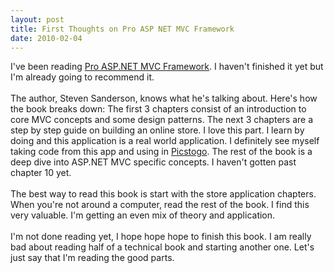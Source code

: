 ```yaml
---
layout: post
title: First Thoughts on Pro ASP NET MVC Framework
date: 2010-02-04
---
```


I've been reading <a href="http://apress.com/book/view/1430210079">Pro ASP.NET MVC Framework</a>.  I haven't finished it yet but I'm already going to recommend it.<br /><br />The author, Steven Sanderson, knows what he's talking about.  Here's how the book breaks down:  The first 3 chapters consist of an introduction to core MVC concepts and some design patterns.  The next 3 chapters are a step by step guide on building an online store.  I love this part.  I learn by doing and this application is a real world application.  I definitely see myself taking code from this app and using in <a href="http://go.picstogo.net/">Picstogo</a>.  The rest of the book is a deep dive into ASP.NET MVC specific concepts.  I haven't gotten past chapter 10 yet.<br /><br />The best way to read this book is start with the store application chapters.  When you're not around a computer, read the rest of the book.  I find this very valuable. I'm getting an even mix of theory and application.<br /><br />I'm not done reading yet, I hope hope hope to finish this book.  I am really bad about reading half of a technical book and starting another one.  Let's just say that I'm reading the good parts.
